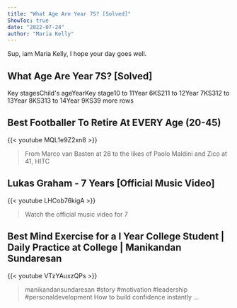 ```yaml
---
title: "What Age Are Year 7S? [Solved]"
ShowToc: true 
date: "2022-07-24"
author: "Maria Kelly" 
---
```


Sup, iam Maria Kelly, I hope your day goes well.
## What Age Are Year 7S? [Solved]
Key stagesChild's ageYearKey stage10 to 11Year 6KS211 to 12Year 7KS312 to 13Year 8KS313 to 14Year 9KS39 more rows

## Best Footballer To Retire At EVERY Age (20-45)
{{< youtube MQL1e9Z2xn8 >}}
>From Marco van Basten at 28 to the likes of Paolo Maldini and Zico at 41, HITC 

## Lukas Graham - 7 Years [Official Music Video]
{{< youtube LHCob76kigA >}}
>Watch the official music video for 7 

## Best Mind Exercise for a I Year College Student | Daily Practice at College | Manikandan Sundaresan
{{< youtube VTzYAuxzQPs >}}
>manikandansundaresan #story #motivation #leadership #personaldevelopment How to build confidence instantly ...

